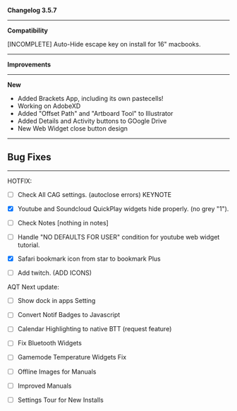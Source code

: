 **Changelog 3.5.7**

----
**Compatibility**

[INCOMPLETE] Auto-Hide escape key on install for 16" macbooks.

----
**Improvements**
<br>

----
**New**
<br>
- Added Brackets App, including its own pastecells!
- Working on AdobeXD
- Added "Offset Path" and "Artboard Tool" to Illustrator
- Added Details and Activity buttons to GOogle Drive
- New Web Widget close button design

----
**Bug Fixes**
<br>
- 

------------------
HOTFIX:
- [ ] Check All CAG settings.  (autoclose errors) KEYNOTE
- [x] Youtube and Soundcloud QuickPlay widgets hide properly. (no grey "1").
- [ ] Check Notes [nothing in notes]
- [ ] Handle "NO DEFAULTS FOR USER" condition for youtube web widget tutorial.
- [X] Safari bookmark icon from star to bookmark Plus

- [ ] Add twitch. (ADD ICONS)

AQT Next update:
- [ ] Show dock in apps Setting
- [ ] Convert Notif Badges to Javascript
- [ ] Calendar Highlighting to native BTT (request feature)
- [ ] Fix Bluetooth Widgets
- [ ] Gamemode Temperature Widgets Fix
- [ ] Offline Images for Manuals
- [ ] Improved Manuals
- [ ] Settings Tour for New Installs


